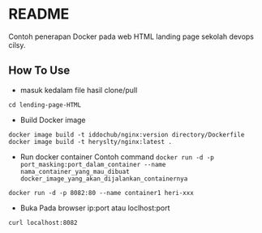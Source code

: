 # README
Contoh penerapan Docker pada web HTML landing page sekolah devops cilsy.


## How To Use
* masuk kedalam file hasil clone/pull
```
cd lending-page-HTML
```
* Build Docker image
```
docker image build -t iddochub/nginx:version directory/Dockerfile
docker image build -t heryslty/nginx:latest .
```
* Run docker container
Contoh command `docker run -d -p port_masking:port_dalam_container --name nama_container_yang_mau_dibuat docker_image_yang_akan_dijalankan_containernya`
```
docker run -d -p 8082:80 --name container1 heri-xxx
```
* Buka Pada browser ip:port atau loclhost:port
```
curl localhost:8082
```

